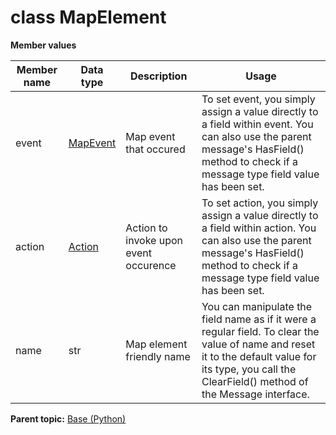 # class MapElement

 **Member values** 

|Member name|Data type|Description|Usage|
|-----------|---------|-----------|-----|
|event| [MapEvent](MapEvent.md#)|Map event that occured|To set event, you simply assign a value directly to a field within event. You can also use the parent message's HasField\(\) method to check if a message type field value has been set.|
|action| [Action](Action.md#)|Action to invoke upon event occurence|To set action, you simply assign a value directly to a field within action. You can also use the parent message's HasField\(\) method to check if a message type field value has been set.|
|name|str|Map element friendly name|You can manipulate the field name as if it were a regular field. To clear the value of name and reset it to the default value for its type, you call the ClearField\(\) method of the Message interface.|

**Parent topic:** [Base \(Python\)](../../summary_pages/Base.md)

